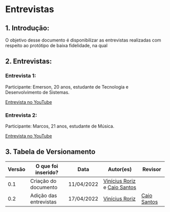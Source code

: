 # Entrevistas

## 1. Introdução: 

O objetivo desse documento é disponibilizar as entrevistas realizadas com respeito ao protótipo de baixa fidelidade, na qual 

## 2. Entrevistas: 

### Entrevista 1:
Participante: Emerson, 20 anos, estudante de Tecnologia e Desenvolvimento de Sistemas.

[Entrevista no YouTube](https://youtu.be/WqtwTxSbAt4)

### Entrevista 2:
Participante: Marcos, 21 anos, estudante de Música.

[Entrevista no YouTube](https://youtu.be/jTDibMhmjSE)

## 3. Tabela de Versionamento
Versão |  O que foi inserido? | Data | Autor(es)| Revisor |
---- |----- | ---- | ---- | ---- |
0.1| Criação do documento | 11/04/2022| [Vinícius Roriz](https://github.com/viniciusroriz) e [Caio Santos](https://github.com/caiobsantos) | [](https://github.com/) |
0.2| Adição das entrevistas | 17/04/2022 | [Vinícius Roriz](https://github.com/viniciusroriz)| [Caio Santos](https://github.com/caiobsantos) |


